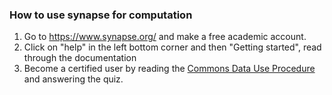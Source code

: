 ### How to use synapse for computation
1. Go to https://www.synapse.org/ and make a free academic account.
2. Click on "help" in the left bottom corner and then "Getting started", read through the documentation
3. Become a certified user by reading the [Commons Data Use Procedure](https://s3.amazonaws.com/static.synapse.org/governance/SynapseCommonsDataUseProcedure.pdf?v=4) and answering the quiz.
